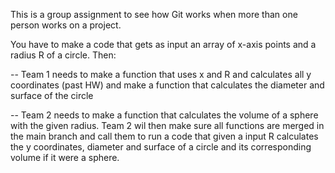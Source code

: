 This is a group assignment to see how Git works when more than one person works on a project. 

You have to make a code that gets as input an array of x-axis points and a radius R of a circle. Then:

-- Team 1 needs to make a function that uses x and R and calculates all y coordinates (past HW) and 
   make a function that calculates the diameter and surface of the circle
   
   
-- Team 2 needs to make a function that calculates the volume of a sphere with the given radius. Team 2 wil then 
   make sure all functions are merged in the main branch and call them to run a code that given a input R calculates 
   the y coordinates, diameter and surface of a circle and its corresponding volume if it were a sphere.
